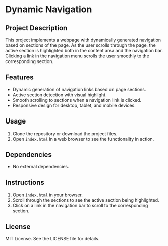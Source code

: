 # Dynamic Navigation

## Project Description
This project implements a webpage with dynamically generated navigation based on sections of the page. As the user scrolls through the page, the active section is highlighted both in the content area and the navigation bar. Clicking a link in the navigation menu scrolls the user smoothly to the corresponding section.

## Features
- Dynamic generation of navigation links based on page sections.
- Active section detection with visual highlight.
- Smooth scrolling to sections when a navigation link is clicked.
- Responsive design for desktop, tablet, and mobile devices.

## Usage
1. Clone the repository or download the project files.
2. Open `index.html` in a web browser to see the functionality in action.

## Dependencies
- No external dependencies.

## Instructions
1. Open `index.html` in your browser.
2. Scroll through the sections to see the active section being highlighted.
3. Click on a link in the navigation bar to scroll to the corresponding section.

## License
MIT License. See the LICENSE file for details.
